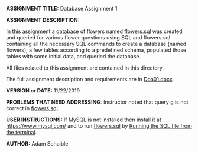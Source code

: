 **ASSIGNMENT TITLE:** Database Assignment 1

**ASSIGNMENT DESCRIPTION:**

In this assignment a database of flowers named [flowers.sql](https://github.com/AdamSchaible/MSU_Denver/blob/master/CS%203810%20Principles%20of%20Database%20Systems%20(Fall%202019)/Database%20Assignment%201/flowers.sql) was created and queried for various flower questions using SQL and flowers.sql containing all the necessary SQL commands to create a database (named flowers), a few tables according to a predefined schema, populated those tables with some initial data, and queried the database.

All files related to this assignment are contained in this directory.

The full assignment description and requirements are in [Dba01.docx](https://github.com/AdamSchaible/MSU_Denver/blob/master/CS%203810%20Principles%20of%20Database%20Systems%20(Fall%202019)/Database%20Assignment%201/Dba01.docx).

**VERSION or DATE:** 11/22/2019

**PROBLEMS THAT NEED ADDRESSING:** Instructor noted that query g is not correct in [flowers.sql](https://github.com/AdamSchaible/MSU_Denver/blob/master/CS%203810%20Principles%20of%20Database%20Systems%20(Fall%202019)/Database%20Assignment%201/flowers.sql).

**USER INSTRUCTIONS:** 
If MySQL is not installed then install it at https://www.mysql.com/ and to run [flowers.sql](https://github.com/AdamSchaible/MSU_Denver/blob/master/CS%203810%20Principles%20of%20Database%20Systems%20(Fall%202019)/Database%20Assignment%201/flowers.sql) by [Running the SQL file from the terminal](https://www.tutorialspoint.com/run-sql-file-in-mysql-database-from-terminal).

**AUTHOR:** Adam Schaible
